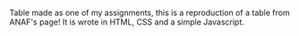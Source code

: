 Table made as one of my assignments, this is a reproduction of a table from ANAF's page! 
It is wrote in HTML, CSS and a simple Javascript.
